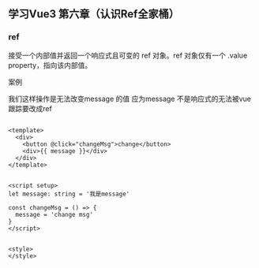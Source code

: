 ## 学习Vue3 第六章（认识Ref全家桶）

### ref
接受一个内部值并返回一个响应式且可变的 ref 对象。ref 对象仅有一个 .value property，指向该内部值。

案例

我们这样操作是无法改变message  的值 应为message 不是响应式的无法被vue 跟踪要改成ref

```vue

<template>
  <div>
    <button @click="changeMsg">change</button>
    <div>{{ message }}</div>
  </div>
</template>


<script setup>
let message: string = '我是message'

const changeMsg = () => {
  message = 'change msg'
}
</script>


<style>
</style>

```

